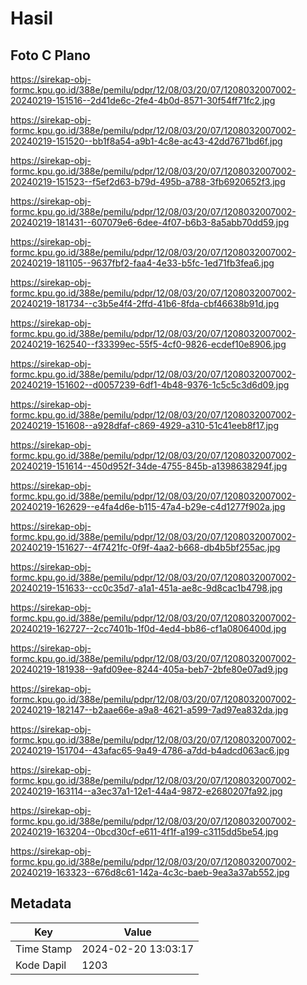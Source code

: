 # Hasil

## Foto C Plano

https://sirekap-obj-formc.kpu.go.id/388e/pemilu/pdpr/12/08/03/20/07/1208032007002-20240219-151516--2d41de6c-2fe4-4b0d-8571-30f54ff71fc2.jpg

https://sirekap-obj-formc.kpu.go.id/388e/pemilu/pdpr/12/08/03/20/07/1208032007002-20240219-151520--bb1f8a54-a9b1-4c8e-ac43-42dd7671bd6f.jpg

https://sirekap-obj-formc.kpu.go.id/388e/pemilu/pdpr/12/08/03/20/07/1208032007002-20240219-151523--f5ef2d63-b79d-495b-a788-3fb6920652f3.jpg

https://sirekap-obj-formc.kpu.go.id/388e/pemilu/pdpr/12/08/03/20/07/1208032007002-20240219-181431--607079e6-6dee-4f07-b6b3-8a5abb70dd59.jpg

https://sirekap-obj-formc.kpu.go.id/388e/pemilu/pdpr/12/08/03/20/07/1208032007002-20240219-181105--9637fbf2-faa4-4e33-b5fc-1ed71fb3fea6.jpg

https://sirekap-obj-formc.kpu.go.id/388e/pemilu/pdpr/12/08/03/20/07/1208032007002-20240219-181734--c3b5e4f4-2ffd-41b6-8fda-cbf46638b91d.jpg

https://sirekap-obj-formc.kpu.go.id/388e/pemilu/pdpr/12/08/03/20/07/1208032007002-20240219-162540--f33399ec-55f5-4cf0-9826-ecdef10e8906.jpg

https://sirekap-obj-formc.kpu.go.id/388e/pemilu/pdpr/12/08/03/20/07/1208032007002-20240219-151602--d0057239-6df1-4b48-9376-1c5c5c3d6d09.jpg

https://sirekap-obj-formc.kpu.go.id/388e/pemilu/pdpr/12/08/03/20/07/1208032007002-20240219-151608--a928dfaf-c869-4929-a310-51c41eeb8f17.jpg

https://sirekap-obj-formc.kpu.go.id/388e/pemilu/pdpr/12/08/03/20/07/1208032007002-20240219-151614--450d952f-34de-4755-845b-a1398638294f.jpg

https://sirekap-obj-formc.kpu.go.id/388e/pemilu/pdpr/12/08/03/20/07/1208032007002-20240219-162629--e4fa4d6e-b115-47a4-b29e-c4d1277f902a.jpg

https://sirekap-obj-formc.kpu.go.id/388e/pemilu/pdpr/12/08/03/20/07/1208032007002-20240219-151627--4f7421fc-0f9f-4aa2-b668-db4b5bf255ac.jpg

https://sirekap-obj-formc.kpu.go.id/388e/pemilu/pdpr/12/08/03/20/07/1208032007002-20240219-151633--cc0c35d7-a1a1-451a-ae8c-9d8cac1b4798.jpg

https://sirekap-obj-formc.kpu.go.id/388e/pemilu/pdpr/12/08/03/20/07/1208032007002-20240219-162727--2cc7401b-1f0d-4ed4-bb86-cf1a0806400d.jpg

https://sirekap-obj-formc.kpu.go.id/388e/pemilu/pdpr/12/08/03/20/07/1208032007002-20240219-181938--9afd09ee-8244-405a-beb7-2bfe80e07ad9.jpg

https://sirekap-obj-formc.kpu.go.id/388e/pemilu/pdpr/12/08/03/20/07/1208032007002-20240219-182147--b2aae66e-a9a8-4621-a599-7ad97ea832da.jpg

https://sirekap-obj-formc.kpu.go.id/388e/pemilu/pdpr/12/08/03/20/07/1208032007002-20240219-151704--43afac65-9a49-4786-a7dd-b4adcd063ac6.jpg

https://sirekap-obj-formc.kpu.go.id/388e/pemilu/pdpr/12/08/03/20/07/1208032007002-20240219-163114--a3ec37a1-12e1-44a4-9872-e2680207fa92.jpg

https://sirekap-obj-formc.kpu.go.id/388e/pemilu/pdpr/12/08/03/20/07/1208032007002-20240219-163204--0bcd30cf-e611-4f1f-a199-c3115dd5be54.jpg

https://sirekap-obj-formc.kpu.go.id/388e/pemilu/pdpr/12/08/03/20/07/1208032007002-20240219-163323--676d8c61-142a-4c3c-baeb-9ea3a37ab552.jpg


## Metadata

| Key        | Value               |
| ---------- | ------------------- |
| Time Stamp | 2024-02-20 13:03:17 |
| Kode Dapil | 1203                |



